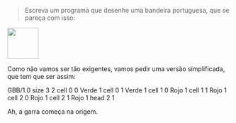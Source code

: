 > Escreva um programa que desenhe uma bandeira portuguesa, que se pareça com isso:

<img src="http://upload.wikimedia.org/wikipedia/commons/5/5c/Flag_of_Portugal.svg" width="70">

Como não vamos ser tão exigentes, vamos pedir uma versão simplificada, que tem que ser assim:

<gs-board>
  GBB/1.0
     size 3 2
     cell 0 0 Verde 1
     cell 0 1 Verde 1
     cell 1 0 Rojo 1
     cell 1 1 Rojo 1
     cell 2 0 Rojo 1
     cell 2 1 Rojo 1
     head 2 1
<gs-board>


Ah, a garra começa na origem.
